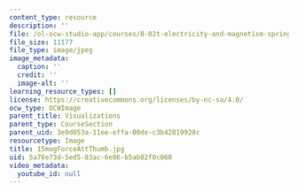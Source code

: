 ```yaml
---
content_type: resource
description: ''
file: /ol-ocw-studio-app/courses/8-02t-electricity-and-magnetism-spring-2005/5a76e73d5ed583ac6e86b5ab02f0c060_15magForceAttThumb.jpg
file_size: 11177
file_type: image/jpeg
image_metadata:
  caption: ''
  credit: ''
  image-alt: ''
learning_resource_types: []
license: https://creativecommons.org/licenses/by-nc-sa/4.0/
ocw_type: OCWImage
parent_title: Visualizations
parent_type: CourseSection
parent_uid: 3e9d053a-11ee-effa-00de-c3b42819928c
resourcetype: Image
title: 15magForceAttThumb.jpg
uid: 5a76e73d-5ed5-83ac-6e86-b5ab02f0c060
video_metadata:
  youtube_id: null
---
```

